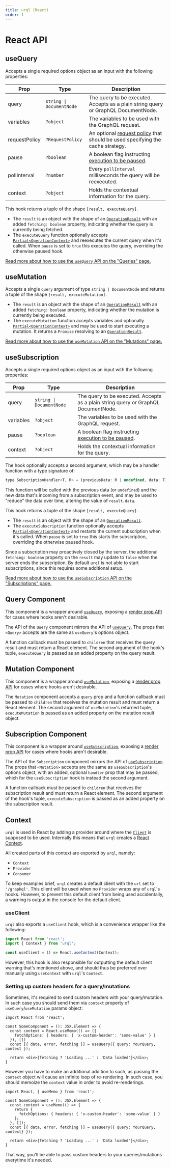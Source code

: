 ```yaml
---
title: urql (React)
order: 1
---
```


# React API

## useQuery

Accepts a single required options object as an input with the following properties:

| Prop          | Type                     | Description                                                                                              |
| ------------- | ------------------------ | -------------------------------------------------------------------------------------------------------- |
| query         | `string \| DocumentNode` | The query to be executed. Accepts as a plain string query or GraphQL DocumentNode.                       |
| variables     | `?object`                | The variables to be used with the GraphQL request.                                                       |
| requestPolicy | `?RequestPolicy`         | An optional [request policy](./core.md#requestpolicy) that should be used specifying the cache strategy. |
| pause         | `?boolean`               | A boolean flag instructing [execution to be paused](../basics/queries.md#pausing-usequery).              |
| pollInterval  | `?number`                | Every `pollInterval` milliseconds the query will be reexecuted.                                          |
| context       | `?object`                | Holds the contextual information for the query.                                                          |

This hook returns a tuple of the shape `[result, executeQuery]`.

- The `result` is an object with the shape of an [`OperationResult`](./core.md#operationresult) with
  an added `fetching: boolean` property, indicating whether the query is currently being fetched.
- The `executeQuery` function optionally accepts
  [`Partial<OperationContext>`](./core.md#operationcontext) and reexecutes the current query when
  it's called. When `pause` is set to `true` this executes the query, overriding the otherwise
  paused hook.

[Read more about how to use the `useQuery` API on the "Queries" page.](../basics/queries.md)

## useMutation

Accepts a single `query` argument of type `string | DocumentNode` and returns a tuple of the shape
`[result, executeMutation]`.

- The `result` is an object with the shape of an [`OperationResult`](./core.md#operationresult) with
  an added `fetching: boolean` property, indicating whether the mutation is currently being executed.
- The `executeMutation` function accepts variables and optionally
  [`Partial<OperationContext>`](./core.md#operationcontext) and may be used to start executing a
  mutation. It returns a `Promise` resolving to an [`OperationResult`](./core.md#operationresult).

[Read more about how to use the `useMutation` API on the "Mutations" page.](../basics/mutations.md)

## useSubscription

Accepts a single required options object as an input with the following properties:

| Prop      | Type                     | Description                                                                                 |
| --------- | ------------------------ | ------------------------------------------------------------------------------------------- |
| query     | `string \| DocumentNode` | The query to be executed. Accepts as a plain string query or GraphQL DocumentNode.          |
| variables | `?object`                | The variables to be used with the GraphQL request.                                          |
| pause     | `?boolean`               | A boolean flag instructing [execution to be paused](../basics/queries.md#pausing-usequery). |
| context   | `?object`                | Holds the contextual information for the query.                                             |

The hook optionally accepts a second argument, which may be a handler function with a type signature
of:

```js
type SubscriptionHandler<T, R> = (previousData: R | undefined, data: T) => R;
```

This function will be called with the previous data (or `undefined`) and the new data that's
incoming from a subscription event, and may be used to "reduce" the data over time, altering the
value of `result.data`.

This hook returns a tuple of the shape `[result, executeQuery]`.

- The `result` is an object with the shape of an [`OperationResult`](./core.md#operationresult).
- The `executeSubscription` function optionally accepts
  [`Partial<OperationContext>`](./core.md#operationcontext) and restarts the current subscription when
  it's called. When `pause` is set to `true` this starts the subscription, overriding the otherwise
  paused hook.

Since a subscription may proactively closed by the server, the additional `fetching: boolean`
property on the `result` may update to `false` when the server ends the subscription.
By default `urql` is not able to start subscriptions, since this requires some additional setup.

[Read more about how to use the `useSubscription` API on the "Subscriptions"
page.](../advanced/subscriptions.md)

## Query Component

This component is a wrapper around [`useQuery`](#usequery), exposing a [render prop
API](https://reactjs.org/docs/render-props.html) for cases where hooks aren't desirable.

The API of the `Query` component mirrors the API of [`useQuery`](#usequery). The props that `<Query>`
accepts are the same as `useQuery`'s options object.

A function callback must be passed to `children` that receives the query result and must return a
React element. The second argument of the hook's tuple, `executeQuery` is passed as an added property
on the query result.

## Mutation Component

This component is a wrapper around [`useMutation`](#usemutation), exposing a [render prop
API](https://reactjs.org/docs/render-props.html) for cases where hooks aren't desirable.

The `Mutation` component accepts a `query` prop and a function callback must be passed to `children`
that receives the mutation result and must return a React element. The second argument of
`useMutation`'s returned tuple, `executeMutation` is passed as an added property on the mutation
result object.

## Subscription Component

This component is a wrapper around [`useSubscription`](#usesubscription), exposing a [render prop
API](https://reactjs.org/docs/render-props.html) for cases where hooks aren't desirable.

The API of the `Subscription` component mirrors the API of [`useSubscription`](#usesubscription).
The props that `<Mutation>` accepts are the same as `useSubscription`'s options object, with an
added, optional `handler` prop that may be passed, which for the `useSubscription` hook is instead
the second argument.

A function callback must be passed to `children` that receives the subscription result and must
return a React element. The second argument of the hook's tuple, `executeSubscription` is passed as
an added property on the subscription result.

## Context

`urql` is used in React by adding a provider around where the [`Client`](./core.md#client) is
supposed to be used. Internally this means that `urql` creates a
[React Context](https://reactjs.org/docs/context.html).

All created parts of this context are exported by `urql`, namely:

- `Context`
- `Provider`
- `Consumer`

To keep examples brief, `urql` creates a default client with the `url` set to `'/graphql'`. This
client will be used when no `Provider` wraps any of `urql`'s hooks. However, to prevent this default
client from being used accidentally, a warning is output in the console for the default client.

### useClient

`urql` also exports a `useClient` hook, which is a convenience wrapper like the following:

```js
import React from 'react';
import { Context } from 'urql';

const useClient = () => React.useContext(Context);
```

However, this hook is also responsible for outputting the default client warning that's mentioned
above, and should thus be preferred over manually using `useContext` with `urql`'s `Context`.

### Setting up custom headers for a query/mutations

Sometimes, it's required to send custom headers with your query/mutation. In such case you should send them via `context` property of `useQuery`/`useMutation` params object:

```tsx
import React from 'react';

const SomeComponent = (): JSX.Element => {
  const context = React.useMemo(() => ({
    fetchOptions: { headers: { 'x-custom-header': 'some-value' } }
  }), [])
  const [{ data, error, fetching }] = useQuery({ query: YourQuery, context });
  
  return <div>{fetching ? 'Loading ...' : 'Data loaded'}</div>;
}
```

However you have to make an additional addition to such, as passing the `context` object will cause an infinite loop of re-rendering. In such case, you should memoize the `context` value in order to avoid re-renderings.

```tsx
import React, { useMemo } from 'react';

const SomeComponent = (): JSX.Element => {
  const context = useMemo(() => {
    return {
      fetchOptions: { headers: { 'x-custom-header': 'some-value' } }
    };
  }, []);
  const [{ data, error, fetching }] = useQuery({ query: YourQuery, context} });
  
  return <div>{fetching ? 'Loading ...' : 'Data loaded'}</div>;
}
```

That way, you'll be able to pass custom headers to your queries/mutations everytime it's needed.
